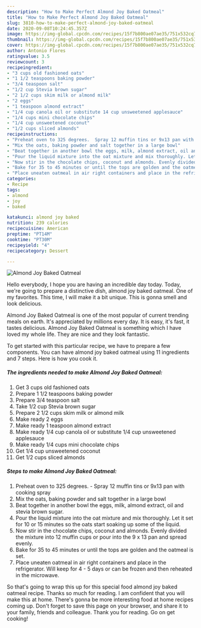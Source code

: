 ```yaml
---
description: "How to Make Perfect Almond Joy Baked Oatmeal"
title: "How to Make Perfect Almond Joy Baked Oatmeal"
slug: 3810-how-to-make-perfect-almond-joy-baked-oatmeal
date: 2020-09-08T10:24:45.357Z
image: https://img-global.cpcdn.com/recipes/15f7b800ae07ae35/751x532cq70/almond-joy-baked-oatmeal-recipe-main-photo.jpg
thumbnail: https://img-global.cpcdn.com/recipes/15f7b800ae07ae35/751x532cq70/almond-joy-baked-oatmeal-recipe-main-photo.jpg
cover: https://img-global.cpcdn.com/recipes/15f7b800ae07ae35/751x532cq70/almond-joy-baked-oatmeal-recipe-main-photo.jpg
author: Antonio Flores
ratingvalue: 3.5
reviewcount: 3
recipeingredient:
- "3 cups old fashioned oats"
- "1 1/2 teaspoons baking powder"
- "3/4 teaspoon salt"
- "1/2 cup Stevia brown sugar"
- "2 1/2 cups skim milk or almond milk"
- "2 eggs"
- "1 teaspoon almond extract"
- "1/4 cup canola oil or substitute 14 cup unsweetened applesauce"
- "1/4 cups mini chocolate chips"
- "1/4 cup unsweetened coconut"
- "1/2 cups sliced almonds"
recipeinstructions:
- "Preheat oven to 325 degrees.  Spray 12 muffin tins or 9x13 pan with cooking spray"
- "Mix the oats, baking powder and salt together in a large bowl"
- "Beat together in another bowl the eggs, milk, almond extract, oil and stevia brown sugar."
- "Pour the liquid mixture into the oat mixture and mix thoroughly. Let it set for 10 or 15 minutes so the oats start soaking up some of the liquid."
- "Now stir in the chocolate chips, coconut and almonds. Evenly divided the mixture into 12 muffin cups or pour into the 9 x 13 pan and spread evenly."
- "Bake for 35 to 45 minutes or until the tops are golden and the oatmeal is set."
- "Place uneaten oatmeal in air right containers and place in the refrigerator. Will keep for 4 - 5 days or can be frozen and then reheated in the microwave."
categories:
- Recipe
tags:
- almond
- joy
- baked

katakunci: almond joy baked 
nutrition: 239 calories
recipecuisine: American
preptime: "PT14M"
cooktime: "PT30M"
recipeyield: "4"
recipecategory: Dessert

---
```



![Almond Joy Baked Oatmeal](https://img-global.cpcdn.com/recipes/15f7b800ae07ae35/751x532cq70/almond-joy-baked-oatmeal-recipe-main-photo.jpg)

Hello everybody, I hope you are having an incredible day today. Today, we're going to prepare a distinctive dish, almond joy baked oatmeal. One of my favorites. This time, I will make it a bit unique. This is gonna smell and look delicious.



Almond Joy Baked Oatmeal is one of the most popular of current trending meals on earth. It's appreciated by millions every day. It is easy, it's fast, it tastes delicious. Almond Joy Baked Oatmeal is something which I have loved my whole life. They are nice and they look fantastic.


To get started with this particular recipe, we have to prepare a few components. You can have almond joy baked oatmeal using 11 ingredients and 7 steps. Here is how you cook it.

<!--inarticleads1-->

##### The ingredients needed to make Almond Joy Baked Oatmeal:

1. Get 3 cups old fashioned oats
1. Prepare 1 1/2 teaspoons baking powder
1. Prepare 3/4 teaspoon salt
1. Take 1/2 cup Stevia brown sugar
1. Prepare 2 1/2 cups skim milk or almond milk
1. Make ready 2 eggs
1. Make ready 1 teaspoon almond extract
1. Make ready 1/4 cup canola oil or substitute 1/4 cup unsweetened applesauce
1. Make ready 1/4 cups mini chocolate chips
1. Get 1/4 cup unsweetened coconut
1. Get 1/2 cups sliced almonds




<!--inarticleads2-->

##### Steps to make Almond Joy Baked Oatmeal:

1. Preheat oven to 325 degrees.  - Spray 12 muffin tins or 9x13 pan with cooking spray
1. Mix the oats, baking powder and salt together in a large bowl
1. Beat together in another bowl the eggs, milk, almond extract, oil and stevia brown sugar.
1. Pour the liquid mixture into the oat mixture and mix thoroughly. Let it set for 10 or 15 minutes so the oats start soaking up some of the liquid.
1. Now stir in the chocolate chips, coconut and almonds. Evenly divided the mixture into 12 muffin cups or pour into the 9 x 13 pan and spread evenly.
1. Bake for 35 to 45 minutes or until the tops are golden and the oatmeal is set.
1. Place uneaten oatmeal in air right containers and place in the refrigerator. Will keep for 4 - 5 days or can be frozen and then reheated in the microwave.




So that's going to wrap this up for this special food almond joy baked oatmeal recipe. Thanks so much for reading. I am confident that you will make this at home. There's gonna be more interesting food at home recipes coming up. Don't forget to save this page on your browser, and share it to your family, friends and colleague. Thank you for reading. Go on get cooking!
